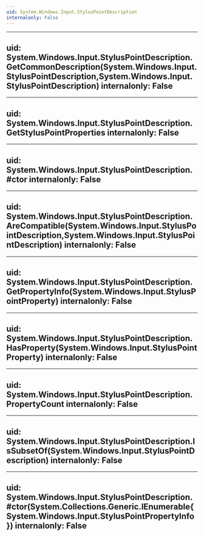 ```yaml
---
uid: System.Windows.Input.StylusPointDescription
internalonly: False
---
```


---
uid: System.Windows.Input.StylusPointDescription.GetCommonDescription(System.Windows.Input.StylusPointDescription,System.Windows.Input.StylusPointDescription)
internalonly: False
---

---
uid: System.Windows.Input.StylusPointDescription.GetStylusPointProperties
internalonly: False
---

---
uid: System.Windows.Input.StylusPointDescription.#ctor
internalonly: False
---

---
uid: System.Windows.Input.StylusPointDescription.AreCompatible(System.Windows.Input.StylusPointDescription,System.Windows.Input.StylusPointDescription)
internalonly: False
---

---
uid: System.Windows.Input.StylusPointDescription.GetPropertyInfo(System.Windows.Input.StylusPointProperty)
internalonly: False
---

---
uid: System.Windows.Input.StylusPointDescription.HasProperty(System.Windows.Input.StylusPointProperty)
internalonly: False
---

---
uid: System.Windows.Input.StylusPointDescription.PropertyCount
internalonly: False
---

---
uid: System.Windows.Input.StylusPointDescription.IsSubsetOf(System.Windows.Input.StylusPointDescription)
internalonly: False
---

---
uid: System.Windows.Input.StylusPointDescription.#ctor(System.Collections.Generic.IEnumerable{System.Windows.Input.StylusPointPropertyInfo})
internalonly: False
---
